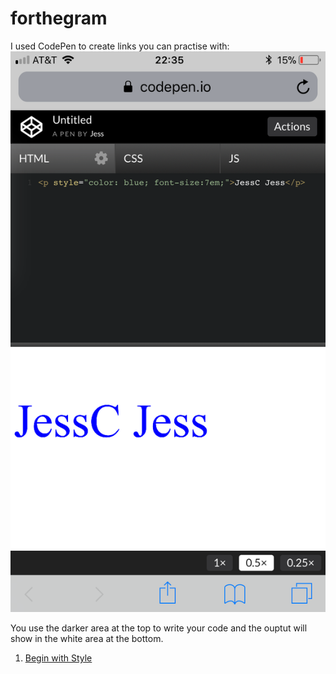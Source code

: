 # forthegram

I used CodePen to create links you can practise with:
![CodePen Screenshot](/img/codepen_screenshot.PNG)

You use the darker area at the top to write your code and the ouptut will show in the white area at the bottom. 

1. [Begin with Style](https://codepen.io/jesscjess/pen/JLKZma)

